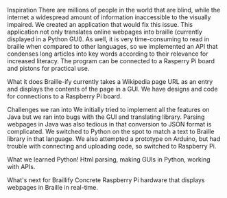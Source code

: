 Inspiration
There are millions of people in the world that are blind, while the internet a widespread amount of information inaccessible to the visually impaired. We created an application that would fix this issue. This application not only translates online webpages into braille (currently displayed in a Python GUI). As well, it is very time-consuming to read in braille when compared to other languages, so we implemented an API that condenses long articles into key words according to their relevance for increased literacy. The program can be connected to a Rasperry Pi board and pistons for practical use.

What it does
Braille-ify currently takes a Wikipedia page URL as an entry and displays the contents of the page in a GUI. We have designs and code for connections to a Raspberry Pi board.

Challenges we ran into
We initially tried to implement all the features on Java but we ran into bugs with the GUI and translating library. Parsing webpages in Java was also tedious in that conversion to JSON format is complicated. We switched to Python on the spot to match a text to Braille library in that language. We also attempted a prototype on Arduino, but had trouble with connecting and uploading code, so switched to Raspberry Pi.

What we learned
Python!
Html parsing, making GUIs in Python, working with APIs.

What's next for Braillify
Concrete Raspberry Pi hardware that displays webpages in Braille in real-time.
